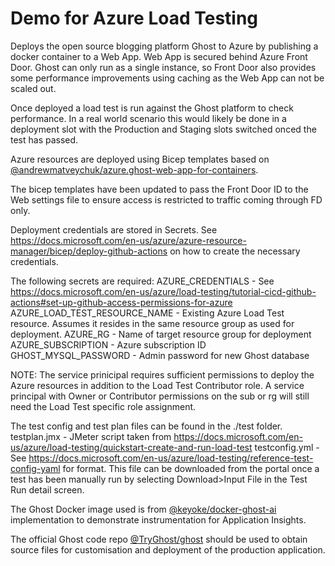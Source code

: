 # Demo for Azure Load Testing

Deploys the open source blogging platform Ghost to Azure by publishing a docker container to a Web App.  Web App is secured behind Azure Front Door.  Ghost can only run as a single instance, so Front Door also provides some performance improvements using caching as the Web App can not be scaled out.

Once deployed a load test is run against the Ghost platform to check performance.  In a real world scenario this would likely be done in a deployment slot with the Production and Staging slots switched onced the test has passed.

Azure resources are deployed using Bicep templates based on [@andrewmatveychuk/azure.ghost-web-app-for-containers](https://github.com/andrewmatveychuk/azure.ghost-web-app-for-containers).

The bicep templates have been updated to pass the Front Door ID to the Web settings file to ensure access is restricted to traffic coming through FD only.

Deployment credentials are stored in Secrets.  See https://docs.microsoft.com/en-us/azure/azure-resource-manager/bicep/deploy-github-actions on how to create the necessary credentials.

The following secrets are required:
AZURE_CREDENTIALS - See https://docs.microsoft.com/en-us/azure/load-testing/tutorial-cicd-github-actions#set-up-github-access-permissions-for-azure
AZURE_LOAD_TEST_RESOURCE_NAME - Existing Azure Load Test resource.  Assumes it resides in the same resource group as used for deployment.
AZURE_RG - Name of target resource group for deployment
AZURE_SUBSCRIPTION - Azure subscription ID
GHOST_MYSQL_PASSWORD - Admin password for new Ghost database

NOTE: The service prinicipal requires sufficient permissions to deploy the Azure resources in addition to the Load Test Contributor role.  A service principal with Owner or Contributor permissions on the sub or rg will still need the Load Test specific role assignment.

The test config and test plan files can be found in the ./test folder.
testplan.jmx - JMeter script taken from https://docs.microsoft.com/en-us/azure/load-testing/quickstart-create-and-run-load-test
testconfig.yml - See https://docs.microsoft.com/en-us/azure/load-testing/reference-test-config-yaml for format.  This file can be downloaded from the portal once a test has been manually run by selecting Download>Input File in the Test Run detail screen.

The Ghost Docker image used is from [@keyoke/docker-ghost-ai](https://github.com/keyoke/docker-ghost-ai) implementation to demonstrate instrumentation for Application Insights.

The official Ghost code repo [@TryGhost/ghost](https://github.com/TryGhost/Ghost) should be used to obtain source files for customisation and deployment of the production application.

#
#
